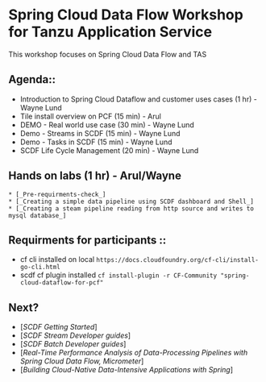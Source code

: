 # Spring Cloud Data Flow Workshop for Tanzu Application Service

This workshop focuses on Spring Cloud Data Flow and TAS

## Agenda::
* Introduction to Spring Cloud Dataflow and customer uses cases (1 hr) - Wayne Lund
* Tile install overview on PCF (15 min) - Arul
* DEMO - Real world use case (30 min) - Wayne Lund
* Demo - Streams in SCDF (15 min) - Wayne Lund
* Demo - Tasks in SCDF  (15 min) - Wayne Lund
* SCDF Life Cycle Management (20 min) - Wayne Lund

## Hands on labs (1 hr) - Arul/Wayne
    * [_Pre-requirments-check_]  
    * [_Creating a simple data pipeline using SCDF dashboard and Shell_]
    * [_Creating a steam pipeline reading from http source and writes to mysql database_]

## Requirments for participants ::
* cf cli installed on local `https://docs.cloudfoundry.org/cf-cli/install-go-cli.html`
* scdf cf plugin installed `cf install-plugin -r CF-Community "spring-cloud-dataflow-for-pcf"`


## Next?
* [_SCDF Getting Started_]
* [_SCDF Stream Developer guides_]
* [_SCDF Batch Developer guides_]
* [_Real-Time Performance Analysis of Data-Processing Pipelines with Spring Cloud Data Flow, Micrometer_]
* [_Building Cloud-Native Data-Intensive Applications with Spring_]
